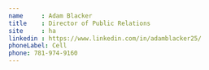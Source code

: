 ```yaml
---
name     : Adam Blacker
title    : Director of Public Relations
site     : ha
linkedin : https://www.linkedin.com/in/adamblacker25/
phoneLabel: Cell
phone: 781-974-9160
---
```

